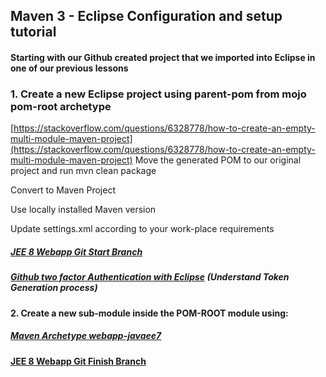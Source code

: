## Maven 3 - Eclipse Configuration and setup tutorial


#### Starting with our Github created project that we imported into Eclipse in one of our previous lessons 

### 1. Create a new Eclipse project using parent-pom from mojo pom-root archetype
[https://stackoverflow.com/questions/6328778/how-to-create-an-empty-multi-module-maven-project](https://stackoverflow.com/questions/6328778/how-to-create-an-empty-multi-module-maven-project)
Move the generated POM to our original project and run mvn clean package

Convert to Maven Project

Use locally installed Maven version

Update settings.xml according to your work-place requirements

 
##### [JEE 8 Webapp Git Start Branch](https://github.com/NicorDesignsLLC/JakartaJEEWebDevelopment/tree/pom-root-start)

##### [Github two factor Authentication with Eclipse](https://stackoverflow.com/questions/32527522/how-to-github-two-factor-authentication-with-eclipse) (Understand Token Generation process)

#### 2. Create a new sub-module inside the POM-ROOT module using:
 
##### [Maven Archetype webapp-javaee7 ](https://mvnrepository.com/artifact/org.codehaus.mojo.archetypes/webapp-javaee7)
 

#### [JEE 8 Webapp Git Finish Branch](https://github.com/NicorDesignsLLC/JakartaJEEWebDevelopment/tree/pom-root-finish)


    
